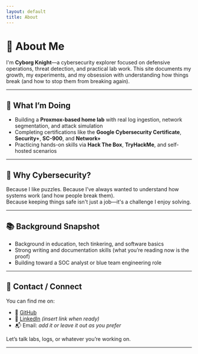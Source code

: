 ```yaml
---
layout: default
title: About
---
```


# 👤 About Me

I'm **Cyborg Knight**—a cybersecurity explorer focused on defensive operations, threat detection, and practical lab work. This site documents my growth, my experiments, and my obsession with understanding how things break (and how to stop them from breaking again).

---

## 🎯 What I’m Doing

- Building a **Proxmox-based home lab** with real log ingestion, network segmentation, and attack simulation
- Completing certifications like the **Google Cybersecurity Certificate**, **Security+**, **SC-900**, and **Network+**
- Practicing hands-on skills via **Hack The Box**, **TryHackMe**, and self-hosted scenarios

---

## 🧠 Why Cybersecurity?

Because I like puzzles. Because I’ve always wanted to understand how systems work (and how people break them).  
Because keeping things safe isn't just a job—it's a challenge I enjoy solving.

---

## 📚 Background Snapshot

- Background in education, tech tinkering, and software basics
- Strong writing and documentation skills (what you’re reading now is the proof)
- Building toward a SOC analyst or blue team engineering role

---

## 💬 Contact / Connect

You can find me on:

- 🐙 [GitHub](https://github.com/cyborgknight404)
- 💼 [LinkedIn](#) *(insert link when ready)*
- 📬 Email: *add it or leave it out as you prefer*

Let’s talk labs, logs, or whatever you’re working on.

---

<style>
.card {
  background: #fff;
  padding: 1.5rem;
  margin-bottom: 1.5rem;
  box-shadow: 0 2px 8px rgba(0,0,0,0.05);
  border-radius: 8px;
}
</style>
